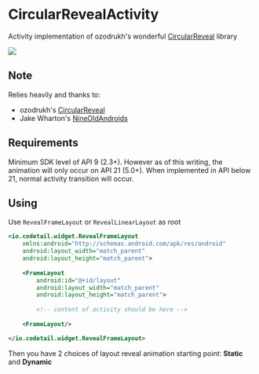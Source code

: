 CircularRevealActivity
======================

Activity implementation of ozodrukh's wonderful <a href="https://github.com/ozodrukh/CircularReveal">CircularReveal<a/> library

<img src="http://i.imgur.com/JrUkWYe.gif" />

Note
----

Relies heavily and thanks to:
- ozodrukh's <a href="https://github.com/ozodrukh/CircularReveal">CircularReveal<a/>
- Jake Wharton's <a href="https://github.com/JakeWharton/NineOldAndroids">NineOldAndroids<a/>

Requirements
------------

Minimum SDK level of API 9 (2.3+). However as of this writing, the animation will only occur on API 21 (5.0+). When implemented in API below 21, normal activity transition will occur.

Using
-----

Use `RevealFrameLayout` or `RevealLinearLayout` as root

```xml
<io.codetail.widget.RevealFrameLayout
    xmlns:android="http://schemas.android.com/apk/res/android"
    android:layout_width="match_parent"
    android:layout_height="match_parent">
    
    <FrameLayout
        android:id="@+id/layout"
        android:layout_width="match_parent"
        android:layout_height="match_parent">
        
        <!-- content of activity should be here -->
        
    <FrameLayout/>

</io.codetail.widget.RevealFrameLayout>
```

Then you have 2 choices of layout reveal animation starting point: **Static** and **Dynamic**
